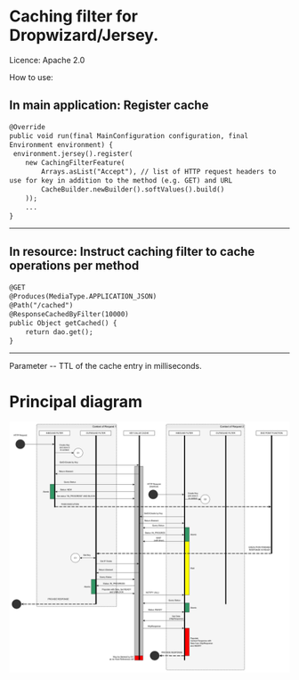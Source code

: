 # Caching filter for Dropwizard/Jersey.

Licence: Apache 2.0

How to use:

In main application: Register cache
---
  	@Override
  	public void run(final MainConfiguration configuration, final Environment environment) {
   	 environment.jersey().register(
        new CachingFilterFeature(
            Arrays.asList("Accept"), // list of HTTP request headers to use for key in addition to the method (e.g. GET) and URL
            CacheBuilder.newBuilder().softValues().build()
        ));
		...
	}
---

In resource: Instruct caching filter to cache operations per method
---
  	@GET
  	@Produces(MediaType.APPLICATION_JSON)
  	@Path("/cached")
  	@ResponseCachedByFilter(10000)
  	public Object getCached() {
    	return dao.get();
  	}
---

Parameter -- TTL of the cache entry in milliseconds.

# Principal diagram

![Principal diagram](https://github.com/AndreyLebedenko/dropwizard-caching-filter/raw/master/Dropwizard-Caching-Filter.jpg)
